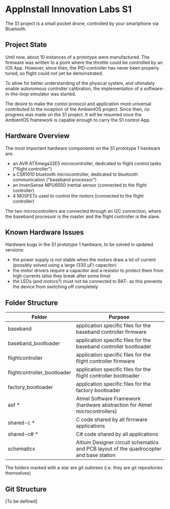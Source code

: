 # AppInstall Innovation Labs S1


The S1 project is a small pocket drone, controlled by your smartphone via Bluetooth.


## Project State

Until now, about 10 instances of a prototype were manufactured. The firmware was written to a point where the throttle could be controlled by an iOS App. However, since then, the PID-controller has never been properly tuned, so flight could not yet be demonstrated.

To allow for better understanding of the physical system, and ultimately enable autonomous controller calibration, the implementation of a software-in-the-loop simulator was started.

The desire to make the contol protocol and application more universal contributed to the inception of the AmbientOS project. Since then, no progress was made on the S1 project. It will be resumed once the AmbientOS framework is capable enough to carry the S1 control App.

## Hardware Overview

The most important hardware components on the S1 prototype 1 hardware are:
- an AVR ATXmega32E5 microcontroller, dedicated to flight control tasks ("flight controller")
- a CSR1010 bluetooth microcontroller, dedicated to bluetooth communication ("baseband processor")
- an InvenSense MPU6050 inertial sensor (connected to the flight controller)
- 4 MOSFETs used to control the motors (connected to the flight controller)

The two microcontrollers are connected through an I2C connection, where the baseband processor
is the master and the flight controller is the slave.


## Known Hardware Issues

Hardware bugs in the S1 prototype 1 hardware, to be solved in updated versions:

 - the power supply is not stable when the motors draw a lot of current (possibly solved using a large (330 µF) capacitor)
 - the motor drivers require a capacitor and a resistor to protect them from high currents (else they break after some time)
 - the LEDs (and motors?) must not be connected to BAT- as this prevents the device from switching off completely


## Folder Structure

| Folder                        | Purpose                                                                                    |
| ----------------------------- | ------------------------------------------------------------------------------------------ |
| baseband			|    application specific files for the baseband controller firmware                         |
| baseband_bootloader		|    application specific files for the baseband controller bootloader                       |
| flightcontroller		|    application specific files for the flight controller firmware                           |
| flightcontroller_bootloader	|    application specific files for the flight controller bootloader                         |
| factory_bootloader	    	|    application specific files for the factory bootloader                                   |
| asf *				|    Atmel Software Framework (hardware abstraction for Atmel microcontrollers)              |
| shared-c *			|    C code shared by all firmware applications                                              |
| shared-c# *			|    C# code shared by all applications                                                      |
| schematics			|    Altium Designer circuit schematics and PCB layout of the quadrocopter and base station  |

The folders marked with a star are git subtrees (i.e. they are git repositories themselves)


## Git Structure

[To be defined]

